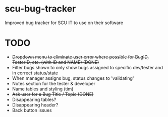 # scu-bug-tracker
Improved bug tracker for SCU IT to use on their software


# TODO
* ~~Dropdown menu to eliminate user error where possible for BugID, TesterID, etc. (with ID and NAME) (DONE)~~
* Filter bugs shown to only show bugs assigned to specific dev/tester and in correct status/state 
* When manager assigns bug, status changes to 'validating'
* Notes section for the tester & developer
* Name tables and styling (tim)
* ~~Ask user for a Bug Title / Topic (DONE)~~
* Disappearing tables?
* Disappearing header?
* Back button issues
